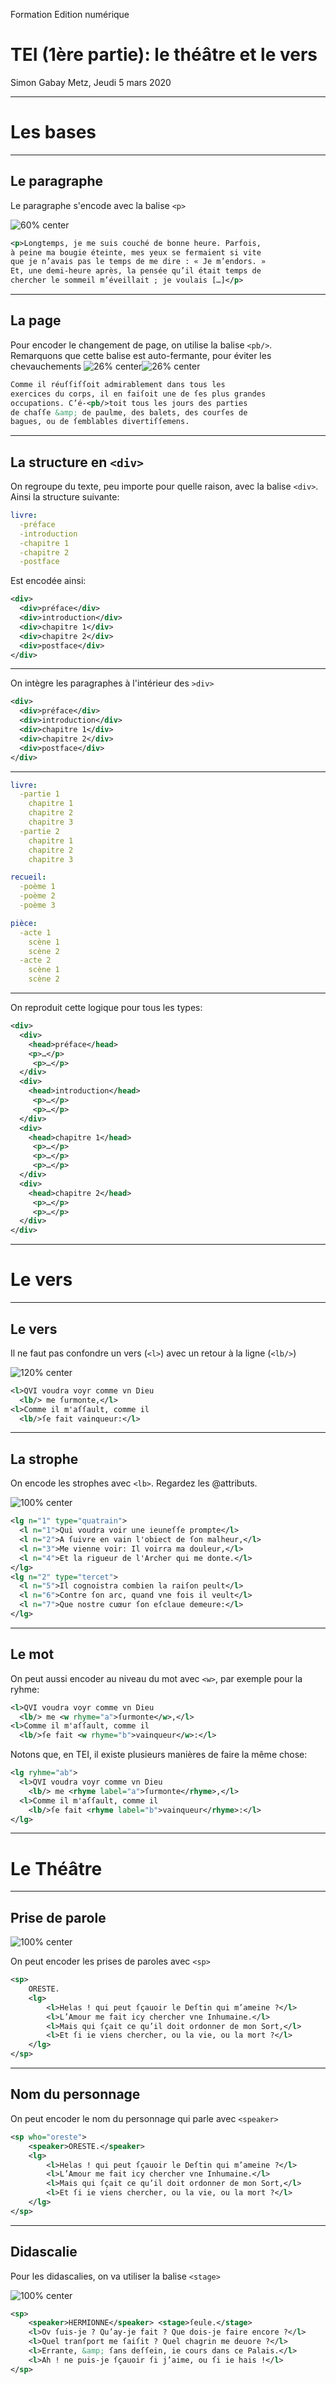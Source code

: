 Formation Edition numérique

# TEI (1ère partie): le théâtre et le vers

Simon Gabay
Metz, Jeudi 5 mars 2020

---
# Les bases
---
## Le paragraphe

Le paragraphe s'encode avec la balise `<p>`

![60% center](TEI_1.1_images//recherche_temps.jpg)

```XML
<p>Longtemps, je me suis couché de bonne heure. Parfois,
à peine ma bougie éteinte, mes yeux se fermaient si vite
que je n’avais pas le temps de me dire : « Je m’endors. »
Et, une demi-heure après, la pensée qu’il était temps de
chercher le sommeil m’éveillait ; je voulais […]</p>
```
---
## La page

Pour encoder le changement de page, on utilise la balise `<pb/>`. Remarquons que cette balise est auto-fermante, pour éviter les chevauchements
![26% center](TEI_1.1_images/Princesse_cleves_1.jpg)![26% center](TEI_1.1_images/Princesse_cleves_2.jpg)


```XML
Comme il réuſſiſſoit admirablement dans tous les
exercices du corps, il en faiſoit une de ſes plus grandes
occupations. C’é-<pb/>toit tous les jours des parties
de chaſſe &amp; de paulme, des balets, des courſes de
bagues, ou de ſemblables divertiſſemens.
```
---
## La structure en `<div>`

On regroupe du texte, peu importe pour quelle raison, avec la balise `<div>`. Ainsi la structure suivante:

```YAML
livre:
  -préface
  -introduction
  -chapitre 1
  -chapitre 2
  -postface
```

Est encodée ainsi:

```XML
<div>
  <div>préface</div>
  <div>introduction</div>
  <div>chapitre 1</div>
  <div>chapitre 2</div>
  <div>postface</div>
</div>
```

---

On intègre les paragraphes à l'intérieur des `>div>`

```XML
<div>
  <div>préface</div>
  <div>introduction</div>
  <div>chapitre 1</div>
  <div>chapitre 2</div>
  <div>postface</div>
</div>
```
---

```YAML
livre:
  -partie 1
    chapitre 1
    chapitre 2
    chapitre 3
  -partie 2
    chapitre 1
    chapitre 2
    chapitre 3
```

```YAML
recueil:
  -poème 1
  -poème 2
  -poème 3
```

```YAML
pièce:
  -acte 1
    scène 1
    scène 2
  -acte 2
    scène 1
    scène 2
```

---
On reproduit cette logique pour tous les types:

```XML
<div>
  <div>
    <head>préface</head>
    <p>…</p>
     <p>…</p>
  </div>
  <div>
    <head>introduction</head>
     <p>…</p>
     <p>…</p>
  </div>
  <div>
    <head>chapitre 1</head>
     <p>…</p>
     <p>…</p>
     <p>…</p>
  </div>
  <div>
    <head>chapitre 2</head>
     <p>…</p>
     <p>…</p>
  </div>
</div>
```

---
# Le vers
---
## Le vers
Il ne faut pas confondre un vers (`<l>`) avec un retour à la ligne (`<lb/>`)

![120% center](TEI_1.1_images/TEI_1.1_vers.jpg)


```XML
<l>QVI voudra voyr comme vn Dieu
  <lb/> me ſurmonte,</l>
<l>Comme il m'aſſault, comme il
  <lb/>ſe fait vainqueur:</l>
```

---
## La strophe

On encode les strophes avec `<lb>`. Regardez les @attributs.

![100% center](TEI_1.1_images/TEI_1.1_strophe.jpg)

```XML
<lg n="1" type="quatrain">
  <l n="1">Qui voudra voir une ieuneſſe prompte</l>
  <l n="2">A ſuivre en vain l'obiect de ſon malheur,</l>
  <l n="3">Me vienne voir: Il voirra ma douleur,</l>
  <l n="4">Et la rigueur de l'Archer qui me donte.</l>
</lg>
<lg n="2" type="tercet">
  <l n="5">Il cognoistra combien la raiſon peult</l>
  <l n="6">Contre ſon arc, quand vne fois il veult</l>
  <l n="7">Que nostre cuœur ſon eſclaue demeure:</l>
</lg>
```
---
## Le mot

On peut aussi encoder au niveau du mot avec `<w>`, par exemple pour la ryhme:

```XML
<l>QVI voudra voyr comme vn Dieu
  <lb/> me <w rhyme="a">ſurmonte</w>,</l>
<l>Comme il m'aſſault, comme il
  <lb/>ſe fait <w rhyme="b">vainqueur</w>:</l>
```
Notons que, en TEI, il existe plusieurs manières de faire la même chose:

```XML
<lg ryhme="ab">
  <l>QVI voudra voyr comme vn Dieu
    <lb/> me <rhyme label="a">ſurmonte</rhyme>,</l>
  <l>Comme il m'aſſault, comme il
    <lb/>ſe fait <rhyme label="b">vainqueur</rhyme>:</l>
</lg>
```

---
# Le Théâtre
---
## Prise de parole

![100% center](TEI_1.1_images/TEI_1.1_sp.jpg)

On peut encoder les prises de paroles avec `<sp>`

```XML
<sp>
    ORESTE.
    <lg>
        <l>Helas ! qui peut ſçauoir le Deſtin qui m’ameine ?</l>
        <l>L’Amour me fait icy chercher vne Inhumaine.</l>
        <l>Mais qui ſçait ce qu’il doit ordonner de mon Sort,</l>
        <l>Et ſi ie viens chercher, ou la vie, ou la mort ?</l>
    </lg>
</sp>
```
---
## Nom du personnage
On peut encoder le nom du personnage qui parle avec `<speaker>`

```XML
<sp who="oreste">
    <speaker>ORESTE.</speaker>
    <lg>
        <l>Helas ! qui peut ſçauoir le Deſtin qui m’ameine ?</l>
        <l>L’Amour me fait icy chercher vne Inhumaine.</l>
        <l>Mais qui ſçait ce qu’il doit ordonner de mon Sort,</l>
        <l>Et ſi ie viens chercher, ou la vie, ou la mort ?</l>
    </lg>
</sp>
```
---
## Didascalie

Pour les didascalies, on va utiliser la balise `<stage>`

![100% center](TEI_1.1_images/TEI_1.1_didascalie.jpg)

```XML
<sp>
    <speaker>HERMIONNE</speaker> <stage>ſeule.</stage>
    <l>Ov ſuis-je ? Qu’ay-je fait ? Que dois-je faire encore ?</l>
    <l>Quel tranſport me ſaiſit ? Quel chagrin me deuore ?</l>
    <l>Errante, &amp; ſans deſſein, ie cours dans ce Palais.</l>
    <l>Ah ! ne puis-je ſçauoir ſi j’aime, ou ſi ie hais !</l>
</sp>
```
